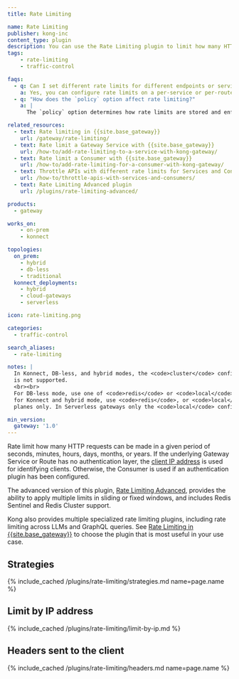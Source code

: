 ```yaml
---
title: Rate Limiting

name: Rate Limiting
publisher: kong-inc
content_type: plugin
description: You can use the Rate Limiting plugin to limit how many HTTP requests can be made in a given period of seconds, minutes, hours, days, months, or years.
tags:
    - rate-limiting
    - traffic-control

faqs:
  - q: Can I set different rate limits for different endpoints or services?
    a: Yes, you can configure rate limits on a per-service or per-route basis by applying the Rate Limiting plugin to specific services or routes in Kong.
  - q: "How does the `policy` option affect rate limiting?"
    a: |
      The `policy` option determines how rate limits are stored and enforced. The `local` policy uses Kong’s in-memory storage, while the `redis` policy uses Redis, which is useful for distributed setups where rate limiting needs to be consistent across multiple Kong data plane nodes.

related_resources:
  - text: Rate limiting in {{site.base_gateway}}
    url: /gateway/rate-limiting/
  - text: Rate limit a Gateway Service with {{site.base_gateway}}
    url: /how-to/add-rate-limiting-to-a-service-with-kong-gateway/
  - text: Rate limit a Consumer with {{site.base_gateway}}
    url: /how-to/add-rate-limiting-for-a-consumer-with-kong-gateway/
  - text: Throttle APIs with different rate limits for Services and Consumers
    url: /how-to/throttle-apis-with-services-and-consumers/
  - text: Rate Limiting Advanced plugin
    url: /plugins/rate-limiting-advanced/

products:
  - gateway

works_on:
    - on-prem
    - konnect

topologies:
  on_prem:
    - hybrid
    - db-less
    - traditional
  konnect_deployments:
    - hybrid
    - cloud-gateways
    - serverless

icon: rate-limiting.png

categories:
  - traffic-control

search_aliases:
  - rate-limiting

notes: |
  In Konnect, DB-less, and hybrid modes, the <code>cluster</code> config policy
  is not supported.
  <br><br>
  For DB-less mode, use one of <code>redis</code> or <code>local</code>;
  for Konnect and hybrid mode, use <code>redis</code>, or <code>local</code> for data
  planes only. In Serverless gateways only the <code>local</code> config policy is supported.

min_version:
  gateway: '1.0'
---
```


Rate limit how many HTTP requests can be made in a given period of seconds, minutes, hours, days, months, or years.
If the underlying Gateway Service or Route has no authentication layer, the [client IP address](#limit-by-ip-address) is used for identifying clients. 
Otherwise, the Consumer is used if an authentication plugin has been configured.

The advanced version of this plugin, [Rate Limiting Advanced](/plugins/rate-limiting-advanced/), provides the ability to apply
multiple limits in sliding or fixed windows, and includes Redis Sentinel and Redis Cluster support.

Kong also provides multiple specialized rate limiting plugins, including rate limiting across LLMs and GraphQL queries. 
See [Rate Limiting in {{site.base_gateway}}](/gateway/rate-limiting/) to choose the plugin that is most useful in your use case.

## Strategies

{% include_cached /plugins/rate-limiting/strategies.md name=page.name %}

## Limit by IP address

{% include_cached /plugins/rate-limiting/limit-by-ip.md %}

## Headers sent to the client

{% include_cached /plugins/rate-limiting/headers.md name=page.name %}
